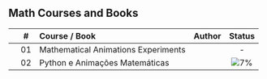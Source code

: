 ## Math Courses and Books


|  | # | Course / Book | Author | Status |
|:---:|:---:|:---|:---|:---:|
|  | 01 | Mathematical Animations Experiments |  | - |
|  | 02 | Python e Animações Matemáticas |  | ![7%](https://geps.dev/progress/7) |

<!-- |  | 2 | Fundamental Math for Data Science Skill Path | Codecademy | ![0%](https://geps.dev/progress/0) | -->

<!-- |  | 3 | Praxis | Prandiano | ![0%](https://geps.dev/progress/0) | -->